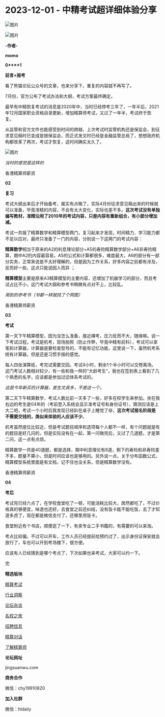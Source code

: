# 2023-12-01 - 中精考试超详细体验分享

![图片](https://mmbiz.qpic.cn/mmbiz_jpg/PVTr5cqOmdsiaicIRGthO3IhpdkibrFUWVU1xAtP9ZY24c0vAhCVJo55thjfrfia19NvibyVvich2UW9I8vGCty5LxNw/640?wx_fmt=jpeg&tp=webp&wxfrom=5&wx_lazy=1)

![图片](https://mmbiz.qpic.cn/mmbiz_png/6aVaON9Kibf7U8kyccAm9c63gM1MwibJqsV15F2VRibE1QnBiagxHfwER6LQXwibwwQjUzRdnQxj1Vbic0abIUTX6PJg/640?wx_fmt=png&tp=webp&wxfrom=5&wx_lazy=1)

**-作者-**

**momo**

**0****1**

**前言+报考**

看了熊猫论坛公众号的文章，也来分享下，重复的内容就不再写了。

7月份，官方公布了考试办法和大纲，考试方案最终确定。

最早有中精恢复考试的消息是2020年中，当时已经停考三年了，一年半后，2021年12月国家职业资格目录更新，增加精算师考试，又过了一年半，考试终于恢复。

从监管和官方文件也能感受到时间的跨越，上次考试时监管机构还是保监会，到征求意见稿时已变成是银保监会，而正式发文时已经是金融监管总局了，想想政府机构都改革了两次，考试才恢复，这时间确实太久了。

![图片](https://mmbiz.qpic.cn/sz_mmbiz_png/Do5Guhv166xnG5KeWicOYkWurOw2XYh0a4g0P4N8tia0CibLDcbCBP6ZeTJX9mIFiajPibpdNDEzeOcTJJcy8kWGZ3w/640?wx_fmt=png&from=appmsg&tp=webp&wxfrom=5&wx_lazy=1)

*当时的感觉是这样的*

香港精算师薪资

**02**

**复习**

考试大纲出来后才开始备考，属实有点晚了，实际4月份征求意见稿出来的时候就可以准备，毕竟准精的内容，不会有太大变化，实际也差不多。**这次考试没有单独编写教材，准精沿用了2010年的考试内容，只是内容有重新组合，有小部分增加减。**

考试一共报了精算数学和精算模型两门，复习起来才发现，时间精力、学习能力都不足以应对，最终只准备了一门的内容，分别说一下这两门的考试内容：

**精算数学**相当于原来的A2的利息理论部分+A5的寿险精算数学部分+A6非寿险精算，期中A2的内容最容易，A5的公式和计算都很多，难度最大，A6的部分有一部分实务，正常来说是不太好理解的，但是因为工作关系，好多内容之前都有涉及，反而好一些，这点只能说因人而异 ；

**精算模型**主要是原来A3精算模型的主要内容，还增加了机器学习的部分，而且考试占比不小，这门考试大纲和参考书稍微有点对不上，比较乱。

*用到的参考书（书都一样就找了个网图）*

香港精算师薪资

**03**

**考试**

第一天下午精算模型，因为没怎么准备，接近裸考，压力反而不大，随缘嘛。说一下考试过程，考试是机考，现场拍照（防止作弊，毕竟中精有前科），考试可以拿笔和计算器，计算器是要检查型号的，不能有记忆功能，这里说一下，虽然机考系统有计算器，但是还是习惯手按的感觉。

每人四张演算纸，考完试需要交回。考试4小时，剩余1个半小时可以交卷离场。这门考试人数相对较少，有一些和我一样的“大龄考生”，我也在签到表上看到了几个熟悉的名字，应该都是参加过旧体系考试的。


*这是今年新买的计算器，差生文具多，不差这一个。*

第二天下午精算数学，考试人数比前一天多了一些，好多在校学生来参加。坐在我右边的考生是04年的（考前登入系统会显示准考证号和身份证号），猜测应该是上大二吧，考试一个小时后我发现已经趴在桌子上睡觉了😄，**这次考试报名阶段是不需要交钱的，类似来体验的人应该不少**。

机考虽然座位比较近，但是考试题目顺序和选项每个人都不一样，有个问题就是有的题目是好几问的，但是实际没有在一起，第一问做完后，又过了几道题，才是第二问，这一点有点烦。

精算数学一共是40道题，都是选择，期中利息理论有8道，剩下的寿险和非寿险差不多，题量不算小，但是时间应该也是够用的。另外说一点，关于分布函数公式，精算模型系统里面是有文档，记不住也没关系，但是精算数学没有。

香港精算师薪资

**04**

**考后**

考试完已经六点了，在学校食堂吃了一顿，可能消耗比较大，居然都吃了，不过价格真的够便宜，味道也还好。去食堂之前还纠结，没有饭卡能不能吃饭，去了才知道多虑了，现在都是微信支付了，还哪里用饭卡。


食堂附近有个书店，顺便逛了一下，有卖专业二手书籍的，有需要的可以来淘。


考点比较偏，不过可以开车，工作人员已经提前给预约过了，出示身份证保安就会放行了，车也可以开到考场楼下，很方便。

应该有人已经猜到是哪个考点了，下次如果也来考试，大家可以约一下。


完

**精选板块**

[精算考试](https://mp.weixin.qq.com/mp/appmsgalbum?__biz=Mzg5NzkwMTMzMA==&action=getalbum&album_id=2804960172988448769#wechat_redirect)

[行业洞察](https://mp.weixin.qq.com/mp/appmsgalbum?__biz=Mzg5NzkwMTMzMA==&action=getalbum&album_id=2804965799378829313#wechat_redirect)

[论坛杂谈](https://mp.weixin.qq.com/mp/appmsgalbum?__biz=Mzg5NzkwMTMzMA==&action=getalbum&album_id=2804979947286315009#wechat_redirect)

[名校之旅](https://mp.weixin.qq.com/mp/appmsgalbum?__biz=Mzg5NzkwMTMzMA==&action=getalbum&album_id=2804975288236654595#wechat_redirect)

[招聘信息](https://mp.weixin.qq.com/mp/appmsgalbum?__biz=Mzg5NzkwMTMzMA==&action=getalbum&album_id=2809916434738069507#wechat_redirect)

[精算对话](https://mp.weixin.qq.com/mp/appmsgalbum?__biz=Mzg5NzkwMTMzMA==&action=getalbum&album_id=3028246288796221446#wechat_redirect)

[了解精算师](https://mp.weixin.qq.com/mp/appmsgalbum?__biz=Mzg5NzkwMTMzMA==&action=getalbum&album_id=2804971247444180995#wechat_redirect)

**论坛网址**

jingsuanwu.com

**商务合作**

微信：chy19910820

**加入社群**

微信：hldaily